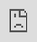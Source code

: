 # configurator-4

<iframe style="position: absolute; top: 0px; left: 0px; height: 100%; width: 1px; min-width: 100%;" src="https://pchbird.github.io/configurator-4/configuator4..jpg/keyshot-configurator.html" frameborder="0" scrolling="no" allowfullscreen="allowfullscreen"></iframe>
